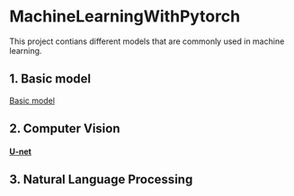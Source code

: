 # MachineLearningWithPytorch

This project contians different models that are commonly used in machine learning. 

## 1. Basic model
[Basic model](https://github.com/PhyseChan/MachineLearningWithPytorch/tree/master/BasicModel)
## 2. Computer Vision
#### [U-net](https://github.com/PhyseChan/MachineLearningWithPytorch/tree/master/Image%20segmentation/U-net)
## 3. Natural Language Processing
